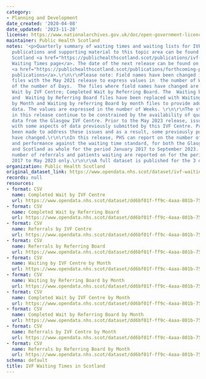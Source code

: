 ```yaml
---
category:
- Planning and Development
date_created: '2020-04-08'
date_updated: '2023-11-28'
license: https://www.nationalarchives.gov.uk/doc/open-government-licence/version/3/
maintainer: Public Health Scotland
notes: '<p>Quarterly summary of waiting times and waiting lists for IVF in Scotland.\r\n\r\nAll
  publications and supporting material to this topic area can be found on the PHS
  Scotland <a href="https://publichealthscotland.scot/publications/ivf-waiting-times-in-scotland/">IVF
  Waiting Times page</a>. The date of the next release can be found on our list of
  <a href="https://publichealthscotland.scot/publications/forthcoming-publications/">forthcoming
  publications</a>.\r\n\r\nPlease note: Field names have been changed in the quarterly
  files with the May 2021 release to express values in  the number of Weeks instead
  of the number of Days.  The files where field names have changed are: Completed
  Wait by IVF Centre; Completed Wait by Referring Board. The  Waiting by IVF Centre
  and  Waiting by Referring Board files have been replaced with Waiting by IVF Centre
  by Month and Waiting by referring Board by month files to provide additional monthly
  data. The values are expressed in the number of Weeks. \r\n\r\nThe statistics available
  in this release continue to be constrained by the availability of quality-assured
  data from the Glasgow IVF Centre. Prior to the May 2023 release, issues were identified
  with some aspects of data previously submitted by this IVF Centre. Progress has
  been made to address these issues and as a result, some previously published statistics
  have changed.\r\n\r\nIn this release, PHS can report on the number of patients screened
  and performance against the waiting time standard, for both the Glasgow IVF Centre
  and Scotland as whole for the period January 2017 to September 2023. Data on the
  number of referrals and patients waiting are reported on for the period January
  2017 to May 2023 only.\r\n\r\nA full dataset is published for the 3 other IVF Centres.</p>'
organization: Public Health Scotland
original_dataset_link: https://www.opendata.nhs.scot/dataset/ivf-waiting-times-in-scotland
records: null
resources:
- format: CSV
  name: Completed Wait by IVF Centre
  url: https://www.opendata.nhs.scot/dataset/dd6bf01f-ff9c-4aaa-801b-75d1a933ecb1/resource/c0ab7f62-0ad1-4890-8a15-0346143a1b06/download/seen_ivf_centre_quarter.csv
- format: CSV
  name: Completed Wait by Referring Board
  url: https://www.opendata.nhs.scot/dataset/dd6bf01f-ff9c-4aaa-801b-75d1a933ecb1/resource/f40db799-158e-427e-89f5-3f7887c14971/download/seen_referral_board_quarter.csv
- format: CSV
  name: Referrals by IVF Centre
  url: https://www.opendata.nhs.scot/dataset/dd6bf01f-ff9c-4aaa-801b-75d1a933ecb1/resource/a4c56e8e-5dbd-481b-8cee-808d06f2bf18/download/referrals_ivf_centre_quarter.csv
- format: CSV
  name: Referrals by Referring Board
  url: https://www.opendata.nhs.scot/dataset/dd6bf01f-ff9c-4aaa-801b-75d1a933ecb1/resource/dc378b1b-34c7-43a5-a05f-a478f73f48bd/download/referrals_referring_board_quarter.csv
- format: CSV
  name: Waiting by IVF Centre by Month
  url: https://www.opendata.nhs.scot/dataset/dd6bf01f-ff9c-4aaa-801b-75d1a933ecb1/resource/2cf6c335-dc7c-4773-b317-cf72293917c4/download/waiting_ivf_centre_month.csv
- format: CSV
  name: Waiting by Referring Board by Month
  url: https://www.opendata.nhs.scot/dataset/dd6bf01f-ff9c-4aaa-801b-75d1a933ecb1/resource/c9f6ee36-0cda-410a-95a5-3d6677b651b2/download/waiting_referral_board_month.csv
- format: CSV
  name: Completed Wait by IVF Centre by Month
  url: https://www.opendata.nhs.scot/dataset/dd6bf01f-ff9c-4aaa-801b-75d1a933ecb1/resource/050d560d-7903-4ea6-8599-2e4bfef0136c/download/seen_ivf_centre_month.csv
- format: CSV
  name: Completed Wait by Referring Board by Month
  url: https://www.opendata.nhs.scot/dataset/dd6bf01f-ff9c-4aaa-801b-75d1a933ecb1/resource/0f323c1f-8a5f-4c79-97b4-0b9408a06dae/download/seen_referral_board_month.csv
- format: CSV
  name: Referrals by IVF Centre by Month
  url: https://www.opendata.nhs.scot/dataset/dd6bf01f-ff9c-4aaa-801b-75d1a933ecb1/resource/ebf8558c-c729-4a72-bd12-033f1010c362/download/referrals_ivf_centre_month.csv
- format: CSV
  name: Referrals by Referring Board by Month
  url: https://www.opendata.nhs.scot/dataset/dd6bf01f-ff9c-4aaa-801b-75d1a933ecb1/resource/a67bbfc4-a843-42e9-9830-dc7392c915a3/download/referrals_referring_board_month.csv
schema: default
title: IVF Waiting Times in Scotland
---
```

